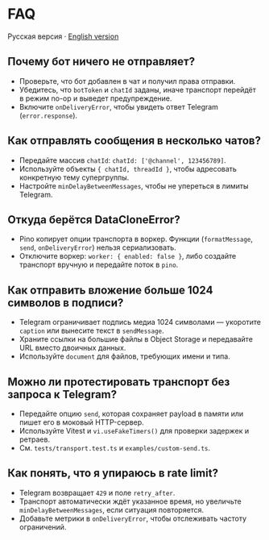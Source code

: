 ﻿# FAQ

Русская версия · [English version](faq.en.md)

## Почему бот ничего не отправляет?

- Проверьте, что бот добавлен в чат и получил права отправки.
- Убедитесь, что `botToken` и `chatId` заданы, иначе транспорт перейдёт в режим no-op и выведет предупреждение.
- Включите `onDeliveryError`, чтобы увидеть ответ Telegram (`error.response`).

## Как отправлять сообщения в несколько чатов?

- Передайте массив `chatId`: `chatId: ['@channel', 123456789]`.
- Используйте объекты `{ chatId, threadId }`, чтобы адресовать конкретную тему супергруппы.
- Настройте `minDelayBetweenMessages`, чтобы не упереться в лимиты Telegram.

## Откуда берётся DataCloneError?

- Pino копирует опции транспорта в воркер. Функции (`formatMessage`, `send`, `onDeliveryError`) нельзя сериализовать.
- Отключите воркер: `worker: { enabled: false }`, либо создайте транспорт вручную и передайте поток в `pino`.

## Как отправить вложение больше 1024 символов в подписи?

- Telegram ограничивает подпись медиа 1024 символами — укоротите `caption` или вынесите текст в `sendMessage`.
- Храните ссылки на большие файлы в Object Storage и передавайте URL вместо двоичных данных.
- Используйте `document` для файлов, требующих имени и типа.

## Можно ли протестировать транспорт без запроса к Telegram?

- Передайте опцию `send`, которая сохраняет payload в памяти или пишет его в моковый HTTP-сервер.
- Используйте Vitest и `vi.useFakeTimers()` для проверки задержек и ретраев.
- См. `tests/transport.test.ts` и `examples/custom-send.ts`.

## Как понять, что я упираюсь в rate limit?

- Telegram возвращает `429` и поле `retry_after`.
- Транспорт автоматически ждёт указанное время, но увеличьте `minDelayBetweenMessages`, если ситуация повторяется.
- Добавьте метрики в `onDeliveryError`, чтобы отслеживать частоту ограничений.

